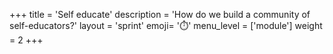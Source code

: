 +++
title = 'Self educate'
description = 'How do we build a community of self-educators?'
layout = 'sprint'
emoji= '⏱️'
menu_level = ['module']
weight = 2
+++
